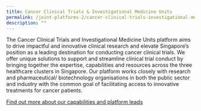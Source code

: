 ```yaml
---
title: Cancer Clinical Trials & Investigational Medicine Units
permalink: /joint-platforms-2/cancer-clinical-trials-investigational-medicine-units/
description: ""
---
```

The Cancer Clinical Trials and Investigational Medicine Units platform aims to drive impactful and innovative clinical research and elevate Singapore’s position as a leading destination for conducting cancer clinical trials. We offer unique solutions to support and streamline clinical trial conduct by bringing together the expertise, capabilities and resources across the three healthcare clusters in Singapore. Our platform works closely with research and pharmaceutical/ biotechnology organisations in both the public sector and industry with the common goal of facilitating access to innovative treatments for cancer patients.

[Find out more about our capabilities and platform leads](/platform-1/overview/)